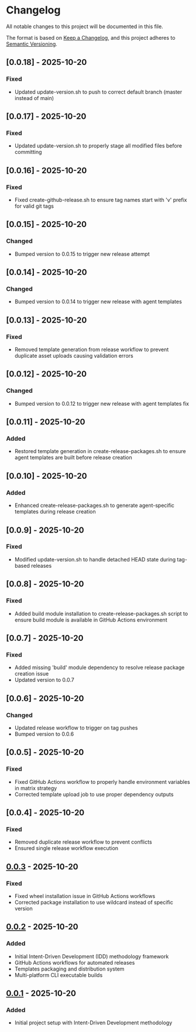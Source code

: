 # Changelog

All notable changes to this project will be documented in this file.

The format is based on [Keep a Changelog](https://keepachangelog.com/en/1.0.0/),
and this project adheres to [Semantic Versioning](https://semver.org/spec/v2.0.0.html).

## [0.0.18] - 2025-10-20

### Fixed
- Updated update-version.sh to push to correct default branch (master instead of main)

## [0.0.17] - 2025-10-20

### Fixed
- Updated update-version.sh to properly stage all modified files before committing

## [0.0.16] - 2025-10-20

### Fixed
- Fixed create-github-release.sh to ensure tag names start with 'v' prefix for valid git tags

## [0.0.15] - 2025-10-20

### Changed
- Bumped version to 0.0.15 to trigger new release attempt

## [0.0.14] - 2025-10-20

### Changed
- Bumped version to 0.0.14 to trigger new release with agent templates

## [0.0.13] - 2025-10-20

### Fixed
- Removed template generation from release workflow to prevent duplicate asset uploads causing validation errors

## [0.0.12] - 2025-10-20

### Changed
- Bumped version to 0.0.12 to trigger new release with agent templates fix

## [0.0.11] - 2025-10-20

### Added
- Restored template generation in create-release-packages.sh to ensure agent templates are built before release creation

## [0.0.10] - 2025-10-20

### Added
- Enhanced create-release-packages.sh to generate agent-specific templates during release creation

## [0.0.9] - 2025-10-20

### Fixed
- Modified update-version.sh to handle detached HEAD state during tag-based releases

## [0.0.8] - 2025-10-20

### Fixed
- Added build module installation to create-release-packages.sh script to ensure build module is available in GitHub Actions environment

## [0.0.7] - 2025-10-20

### Fixed
- Added missing 'build' module dependency to resolve release package creation issue
- Updated version to 0.0.7

## [0.0.6] - 2025-10-20

### Changed
- Updated release workflow to trigger on tag pushes
- Bumped version to 0.0.6

## [0.0.5] - 2025-10-20

### Fixed
- Fixed GitHub Actions workflow to properly handle environment variables in matrix strategy
- Corrected template upload job to use proper dependency outputs

## [0.0.4] - 2025-10-20

### Fixed
- Removed duplicate release workflow to prevent conflicts
- Ensured single release workflow execution

## [0.0.3] - 2025-10-20

### Fixed
- Fixed wheel installation issue in GitHub Actions workflows
- Corrected package installation to use wildcard instead of specific version

[0.0.3]: https://github.com/nom-nom-hub/intent-kit/compare/v0.0.2...v0.0.3

## [0.0.2] - 2025-10-20

### Added
- Initial Intent-Driven Development (IDD) methodology framework
- GitHub Actions workflows for automated releases
- Templates packaging and distribution system
- Multi-platform CLI executable builds

[0.0.2]: https://github.com/nom-nom-hub/intent-kit/compare/v0.0.1...v0.0.2

## [0.0.1] - 2025-10-20

### Added
- Initial project setup with Intent-Driven Development methodology

[0.0.1]: https://github.com/nom-nom-hub/intent-kit/compare/v0.0.0...v0.0.1